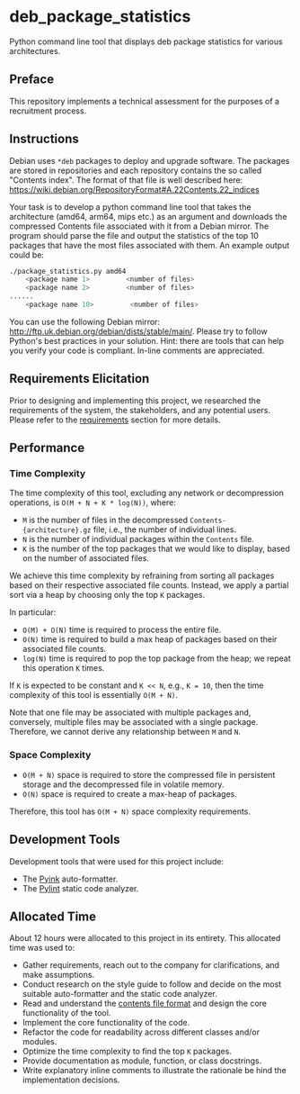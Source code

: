 # deb_package_statistics

Python command line tool that displays deb package statistics for various
architectures.

## Preface

This repository implements a technical assessment for the purposes of a
recruitment process.

## Instructions

Debian uses `*deb` packages to deploy and upgrade software. The packages are
stored in repositories and each repository contains the so called "Contents
index". The format of that file is well described here:
https://wiki.debian.org/RepositoryFormat#A.22Contents.22_indices

Your task is to develop a python command line tool that takes the architecture
(amd64, arm64, mips etc.) as an argument and downloads the compressed Contents
file associated with it from a Debian mirror. The program should parse the file
and output the statistics of the top 10 packages that have the most files
associated with them. An example output could be:

```bash
./package_statistics.py amd64
    <package name 1>         <number of files>
    <package name 2>         <number of files>
......
    <package name 10>         <number of files>
```

You can use the following Debian mirror:
http://ftp.uk.debian.org/debian/dists/stable/main/. Please try to follow
Python's best practices in your solution. Hint: there are tools that can help
you verify your code is compliant. In-line comments are appreciated.

## Requirements Elicitation

Prior to designing and implementing this project, we researched the requirements
of the system, the stakeholders, and any potential users. Please refer to the
[requirements][requirements] section for more details.

## Performance

### Time Complexity

The time complexity of this tool, excluding any network or decompression
operations, is `O(M + N + K * log(N))`, where:

- `M` is the number of files in the decompressed `Contents-{architecture}.gz`
  file, i.e., the number of individual lines.
- `N` is the number of individual packages within the `Contents` file.
- `K` is the number of the top packages that we would like to display, based on
  the number of associated files.

We achieve this time complexity by refraining from sorting all packages based
on their respective associated file counts. Instead, we apply a partial sort via
a heap by choosing only the top `K` packages.

In particular:

- `O(M) + O(N)` time is required to process the entire file.
- `O(N)` time is required to build a max heap of packages based on their
  associated file counts.
- `log(N)` time is required to pop the top package from the heap; we repeat this
  operation `K` times.

If `K` is expected to be constant and `K << N`, e.g., `K = 10`, then the time
complexity of this tool is essentially `O(M + N)`.

Note that one file may be associated with multiple packages and, conversely,
multiple files may be associated with a single package. Therefore, we cannot
derive any relationship between `M` and `N`.

### Space Complexity

- `O(M + N)` space is required to store the compressed file in persistent
  storage and the decompressed file in volatile memory.
- `O(N)` space is required to create a max-heap of packages.

Therefore, this tool has `O(M + N)` space complexity requirements.

## Development Tools

Development tools that were used for this project include:

- The [Pyink][pyink] auto-formatter.
- The [Pylint][pylint] static code analyzer.

## Allocated Time

About 12 hours were allocated to this project in its entirety. This allocated
time was used to:

- Gather requirements, reach out to the company for clarifications, and make
  assumptions.
- Conduct research on the style guide to follow and decide on the most suitable
  auto-formatter and the static code analyzer.
- Read and understand the [contents file format][contents] and design the
  core functionality of the tool.
- Implement the core functionality of the code.
- Refactor the code for readability across different classes and/or modules.
- Optimize the time complexity to find the top `K` packages.
- Provide documentation as module, function, or class docstrings.
- Write explanatory inline comments to illustrate the rationale be hind the
  implementation decisions.

[contents]: https://wiki.debian.org/RepositoryFormat#A.22Contents.22_indices
[pyink]: https://github.com/google/pyink
[pylint]: https://pypi.org/project/pylint
[requirements]: docs/requirements.md
